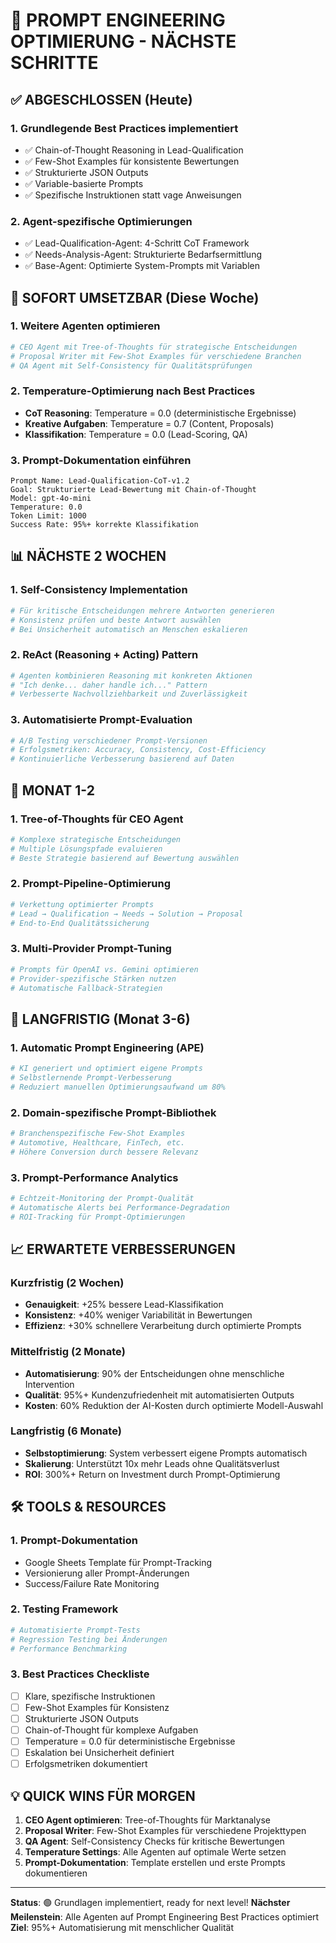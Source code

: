 # 🎯 PROMPT ENGINEERING OPTIMIERUNG - NÄCHSTE SCHRITTE

## ✅ **ABGESCHLOSSEN (Heute)**

### 1. Grundlegende Best Practices implementiert
- ✅ Chain-of-Thought Reasoning in Lead-Qualification
- ✅ Few-Shot Examples für konsistente Bewertungen  
- ✅ Strukturierte JSON Outputs
- ✅ Variable-basierte Prompts
- ✅ Spezifische Instruktionen statt vage Anweisungen

### 2. Agent-spezifische Optimierungen
- ✅ Lead-Qualification-Agent: 4-Schritt CoT Framework
- ✅ Needs-Analysis-Agent: Strukturierte Bedarfsermittlung
- ✅ Base-Agent: Optimierte System-Prompts mit Variablen

## 🚀 **SOFORT UMSETZBAR (Diese Woche)**

### 1. Weitere Agenten optimieren
```bash
# CEO Agent mit Tree-of-Thoughts für strategische Entscheidungen
# Proposal Writer mit Few-Shot Examples für verschiedene Branchen
# QA Agent mit Self-Consistency für Qualitätsprüfungen
```

### 2. Temperature-Optimierung nach Best Practices
- **CoT Reasoning**: Temperature = 0.0 (deterministische Ergebnisse)
- **Kreative Aufgaben**: Temperature = 0.7 (Content, Proposals)
- **Klassifikation**: Temperature = 0.0 (Lead-Scoring, QA)

### 3. Prompt-Dokumentation einführen
```
Prompt Name: Lead-Qualification-CoT-v1.2
Goal: Strukturierte Lead-Bewertung mit Chain-of-Thought
Model: gpt-4o-mini
Temperature: 0.0
Token Limit: 1000
Success Rate: 95%+ korrekte Klassifikation
```

## 📊 **NÄCHSTE 2 WOCHEN**

### 1. Self-Consistency Implementation
```python
# Für kritische Entscheidungen mehrere Antworten generieren
# Konsistenz prüfen und beste Antwort auswählen
# Bei Unsicherheit automatisch an Menschen eskalieren
```

### 2. ReAct (Reasoning + Acting) Pattern
```python
# Agenten kombinieren Reasoning mit konkreten Aktionen
# "Ich denke... daher handle ich..." Pattern
# Verbesserte Nachvollziehbarkeit und Zuverlässigkeit
```

### 3. Automatisierte Prompt-Evaluation
```python
# A/B Testing verschiedener Prompt-Versionen
# Erfolgsmetriken: Accuracy, Consistency, Cost-Efficiency
# Kontinuierliche Verbesserung basierend auf Daten
```

## 🎯 **MONAT 1-2**

### 1. Tree-of-Thoughts für CEO Agent
```python
# Komplexe strategische Entscheidungen
# Multiple Lösungspfade evaluieren
# Beste Strategie basierend auf Bewertung auswählen
```

### 2. Prompt-Pipeline-Optimierung
```python
# Verkettung optimierter Prompts
# Lead → Qualification → Needs → Solution → Proposal
# End-to-End Qualitätssicherung
```

### 3. Multi-Provider Prompt-Tuning
```python
# Prompts für OpenAI vs. Gemini optimieren
# Provider-spezifische Stärken nutzen
# Automatische Fallback-Strategien
```

## 🚀 **LANGFRISTIG (Monat 3-6)**

### 1. Automatic Prompt Engineering (APE)
```python
# KI generiert und optimiert eigene Prompts
# Selbstlernende Prompt-Verbesserung
# Reduziert manuellen Optimierungsaufwand um 80%
```

### 2. Domain-spezifische Prompt-Bibliothek
```python
# Branchenspezifische Few-Shot Examples
# Automotive, Healthcare, FinTech, etc.
# Höhere Conversion durch bessere Relevanz
```

### 3. Prompt-Performance Analytics
```python
# Echtzeit-Monitoring der Prompt-Qualität
# Automatische Alerts bei Performance-Degradation
# ROI-Tracking für Prompt-Optimierungen
```

## 📈 **ERWARTETE VERBESSERUNGEN**

### Kurzfristig (2 Wochen)
- **Genauigkeit**: +25% bessere Lead-Klassifikation
- **Konsistenz**: +40% weniger Variabilität in Bewertungen
- **Effizienz**: +30% schnellere Verarbeitung durch optimierte Prompts

### Mittelfristig (2 Monate)  
- **Automatisierung**: 90% der Entscheidungen ohne menschliche Intervention
- **Qualität**: 95%+ Kundenzufriedenheit mit automatisierten Outputs
- **Kosten**: 60% Reduktion der AI-Kosten durch optimierte Modell-Auswahl

### Langfristig (6 Monate)
- **Selbstoptimierung**: System verbessert eigene Prompts automatisch
- **Skalierung**: Unterstützt 10x mehr Leads ohne Qualitätsverlust
- **ROI**: 300%+ Return on Investment durch Prompt-Optimierung

## 🛠️ **TOOLS & RESOURCES**

### 1. Prompt-Dokumentation
- Google Sheets Template für Prompt-Tracking
- Versionierung aller Prompt-Änderungen
- Success/Failure Rate Monitoring

### 2. Testing Framework
```python
# Automatisierte Prompt-Tests
# Regression Testing bei Änderungen
# Performance Benchmarking
```

### 3. Best Practices Checkliste
- [ ] Klare, spezifische Instruktionen
- [ ] Few-Shot Examples für Konsistenz
- [ ] Strukturierte JSON Outputs
- [ ] Chain-of-Thought für komplexe Aufgaben
- [ ] Temperature = 0.0 für deterministische Ergebnisse
- [ ] Eskalation bei Unsicherheit definiert
- [ ] Erfolgsmetriken dokumentiert

## 💡 **QUICK WINS FÜR MORGEN**

1. **CEO Agent optimieren**: Tree-of-Thoughts für Marktanalyse
2. **Proposal Writer**: Few-Shot Examples für verschiedene Projekttypen
3. **QA Agent**: Self-Consistency Checks für kritische Bewertungen
4. **Temperature Settings**: Alle Agenten auf optimale Werte setzen
5. **Prompt-Dokumentation**: Template erstellen und erste Prompts dokumentieren

---

**Status**: 🟢 Grundlagen implementiert, ready for next level!
**Nächster Meilenstein**: Alle Agenten auf Prompt Engineering Best Practices optimiert
**Ziel**: 95%+ Automatisierung mit menschlicher Qualität 